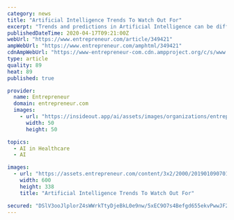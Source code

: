 ```yaml
---
category: news
title: "Artificial Intelligence Trends To Watch Out For"
excerpt: "Trends and predictions in Artificial Intelligence can be difficult to predict, but one thing is certain - AI will make significant strides in the healthcare sector more so now given that we are battling a once in a lifetime pandemic. Although many businesses today throw the term “AI” around casually in their grey literature, it perfectly ..."
publishedDateTime: 2020-04-17T09:21:00Z
webUrl: "https://www.entrepreneur.com/article/349421"
ampWebUrl: "https://www.entrepreneur.com/amphtml/349421"
cdnAmpWebUrl: "https://www-entrepreneur-com.cdn.ampproject.org/c/s/www.entrepreneur.com/amphtml/349421"
type: article
quality: 89
heat: 89
published: true

provider:
  name: Entrepreneur
  domain: entrepreneur.com
  images:
    - url: "https://insideout.app/ai/assets/images/organizations/entrepreneur.com-50x50.jpg"
      width: 50
      height: 50

topics:
  - AI in Healthcare
  - AI

images:
  - url: "https://assets.entrepreneur.com/content/3x2/2000/20190109070104-shutterstock-529299211.jpeg?width=600&crop=16:9"
    width: 600
    height: 338
    title: "Artificial Intelligence Trends To Watch Out For"

secured: "DSlV3ooJlplorZ4sWWrkTtyDjeBkL0e9nw/5xEC9O7s4Befgd655ekvPwwJF2IiMjX+EVN8xpMBny0rAV9ou9nplHMrsEuYS9HtBMlYjSzJy6HjMfzR6mOH7OayDd/kavAd13olZI96/UeClSJcqyG96ZW2vtdBug/n0HSbDboiSUODPDu/w/jF8Cf3vokh3Xz+MfdU0w7xb2AqBDS30foLOU1cakwSJnBCDOhpiytmy02FOqXdyMdRocl0ZYzwDzxEWG4/uM0dJNsBU5ipvBYqvbPrWzwo8JWa85mO870Z1jAZHT9RcWl2hhZbmZQKMH2LXAzZJw2o/3NZf1k1WhCf0MXU4b90BB+o/YDEPY6P2wiB0Kp7Cz/qHFSaOLYJLeAxFhhUZ9szwy2ijvSABZCnWC7xf8a9WNNpY9/8S2DWnzj6lQF75WSb1PnfN2GOYTM0piYUIUgqx4vd8SSKwixYtVp6qgUqspVCmKYbGAOo=;bF1FK3HssOKQHADdMLiu/Q=="
---
```


